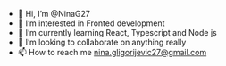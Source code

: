 - 👋 Hi, I’m @NinaG27
- 👀 I’m interested in Fronted development
- 🌱 I’m currently learning React, Typescript and Node js
- 💞️ I’m looking to collaborate on anything really
- 📫 How to reach me nina.gligorijevic27@gmail.com

<!---
NinaG27/NinaG27 is a ✨ special ✨ repository because its `README.md` (this file) appears on your GitHub profile.
You can click the Preview link to take a look at your changes.
--->
